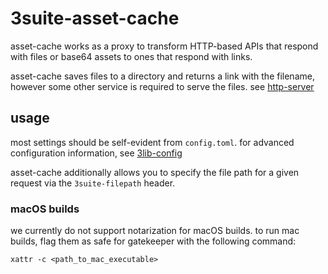 # 3suite-asset-cache

asset-cache works as a proxy to transform HTTP-based APIs that respond with files or base64 assets to ones that respond with links.

asset-cache saves files to a directory and returns a link with the filename, however some other service is required to serve the files. see [http-server](https://github.com/3sig/3suite-http-server)

## usage

most settings should be self-evident from `config.toml`. for advanced configuration information, see [3lib-config](https://github.com/3sig/3lib-config)

asset-cache additionally allows you to specify the file path for a given request via
the `3suite-filepath` header.

### macOS builds

we currently do not support notarization for macOS builds.
to run mac builds, flag them as safe for gatekeeper with the following command:

`xattr -c <path_to_mac_executable>`
